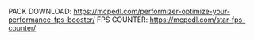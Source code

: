 PACK DOWNLOAD: https://mcpedl.com/performizer-optimize-your-performance-fps-booster/
FPS COUNTER:   https://mcpedl.com/star-fps-counter/
